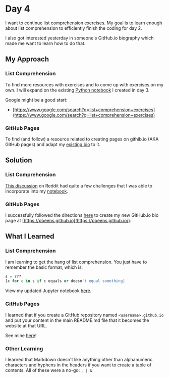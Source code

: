 # Day 4

I want to continue list comprehension exercises. My goal is to learn enough about list comprehension to efficiently finish the coding for day 2.

I also got interested yesterday in someone's GitHub.io biography which made me want to learn how to do that.

## My Approach

### List Comprehension

To find more resources with exercises and to come up with exercises on my own. I will expand on the existing [Python notebook](..\03\list_comp.ipynb) I created in day 3.

Google might be a good start:

- [https://www.google.com/search?q=list+comprehension+exercises](https://www.google.com/search?q=list+comprehension+exercises)

### GitHub Pages

To find (and follow) a resource related to creating pages on githib.io (AKA GitHub pages) and adapt my [existing bio](https://peter.beens.ca/) to it.

## Solution

### List Comprehension

[This discussion](https://www.reddit.com/r/learnpython/comments/4d2yl7/i_need_list_comprehension_exercises_to_drill/) on Reddit had quite a few challenges that I was able to incorporate into my [notebook](..\03\list_comp.ipynb).

### GitHub Pages

I successfully followed the directions [here](https://help.github.com/en/articles/creating-a-github-pages-site) to create my new GitHub.io bio page at [https://pbeens.github.io](https://pbeens.github.io/).

## What I Learned

### List Comprehension

I am learning to get the hang of list comprehension. You just have to remember the basic format, which is:

```python
s = ???
[c for c in s if c equals or doesn't equal something]
```

View my updated Jupyter notebook [here](https://colab.research.google.com/drive/1fbmH9yDS5fzFcxEZMnUzmb3qCqGQoaEv).

### GitHub Pages

I learned that if you create a GitHub repository named `<username>.github.io` and put your content in the main README.md file that it becomes the website at that URL.

See mine [here](https://pbeens.github.io/)!

### Other Learning

I learned that Markdown doesn't like anything other than alphanumeric characters and hyphens in the headers if you want to create a table of contents. All of these were a no-go: `, | &`
